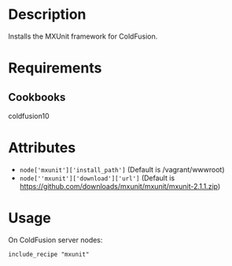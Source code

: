 Description
===========

Installs the MXUnit framework for ColdFusion.

Requirements
============

Cookbooks
---------

coldfusion10

Attributes
==========

* `node['mxunit']['install_path']` (Default is /vagrant/wwwroot)
* `node[''mxunit']['download']['url']` (Default is https://github.com/downloads/mxunit/mxunit/mxunit-2.1.1.zip)

Usage
=====

On ColdFusion server nodes:

    include_recipe "mxunit"

